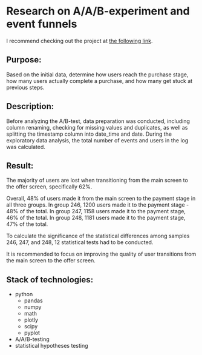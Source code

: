 # Research on A/A/B-experiment and event funnels

I recommend checking out the project at [the following link](https://nbviewer.org/github/YarValerievich/Project2_AAB-test_sales_funnel/blob/main/Project2_AAB-test_sales_funnel.ipynb).

## Purpose: 

Based on the initial data, determine how users reach the purchase stage, how many users actually complete a purchase, and how many get stuck at previous steps.

## Description: 

Before analyzing the A/B-test, data preparation was conducted, including column renaming, checking for missing values and duplicates, as well as splitting the timestamp column into date_time and date. During the exploratory data analysis, the total number of events and users in the log was calculated.

## Result:

The majority of users are lost when transitioning from the main screen to the offer screen, specifically 62%.

Overall, 48% of users made it from the main screen to the payment stage in all three groups. In group 246, 1200 users made it to the payment stage - 48% of the total. In group 247, 1158 users made it to the payment stage, 46% of the total. In group 248, 1181 users made it to the payment stage, 47% of the total.

To calculate the significance of the statistical differences among samples 246, 247, and 248, 12 statistical tests had to be conducted.

It is recommended to focus on improving the quality of user transitions from the main screen to the offer screen.

## Stack of technologies: 

- python
	- pandas
	- numpy
	- math
	- plotly
	- scipy
	- pyplot
- A/A/B-testing
- statistical hypotheses testing
